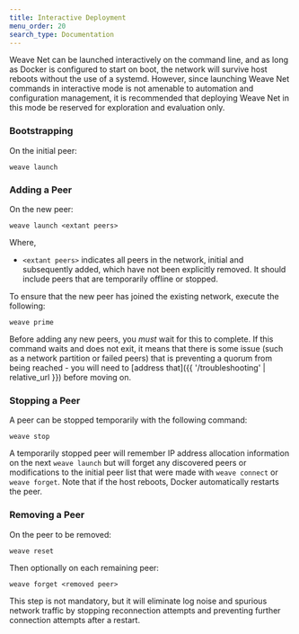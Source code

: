 ```yaml
---
title: Interactive Deployment
menu_order: 20
search_type: Documentation
---
```

Weave Net can be launched interactively on the command line, and as 
long as Docker is configured to start on boot, the network will survive 
host reboots without the use of a systemd. However, since launching 
Weave Net commands in interactive mode is not amenable to automation 
and configuration management, it is recommended that deploying Weave Net
in this mode be reserved for exploration and evaluation only. 

### Bootstrapping

On the initial peer:

    weave launch

### Adding a Peer

On the new peer:

    weave launch <extant peers>

Where, 

* `<extant peers>` indicates all peers in the network, initial and
subsequently added, which have not been explicitly removed. It should
include peers that are temporarily offline or stopped.

To ensure that the new peer has joined the existing network, 
execute the following:

    weave prime

Before adding any new peers, you _must_ wait for this to complete. 
If this command waits and does not exit, it means that there is some
issue (such as a network partition or failed peers) that is preventing
a quorum from being reached - you will need to [address
that]({{ '/troubleshooting' | relative_url }}) before moving on.

### Stopping a Peer

A peer can be stopped temporarily with the following command:

    weave stop

A temporarily stopped peer will remember IP address allocation information on the
next `weave launch` but will forget any discovered peers or
modifications to the initial peer list that were made with `weave
connect` or `weave forget`. Note that if the host reboots, Docker
automatically restarts the peer.

### Removing a Peer

On the peer to be removed:

    weave reset

Then optionally on each remaining peer:

    weave forget <removed peer>

This step is not mandatory, but it will eliminate log noise and
spurious network traffic by stopping reconnection attempts and
preventing further connection attempts after a restart.
